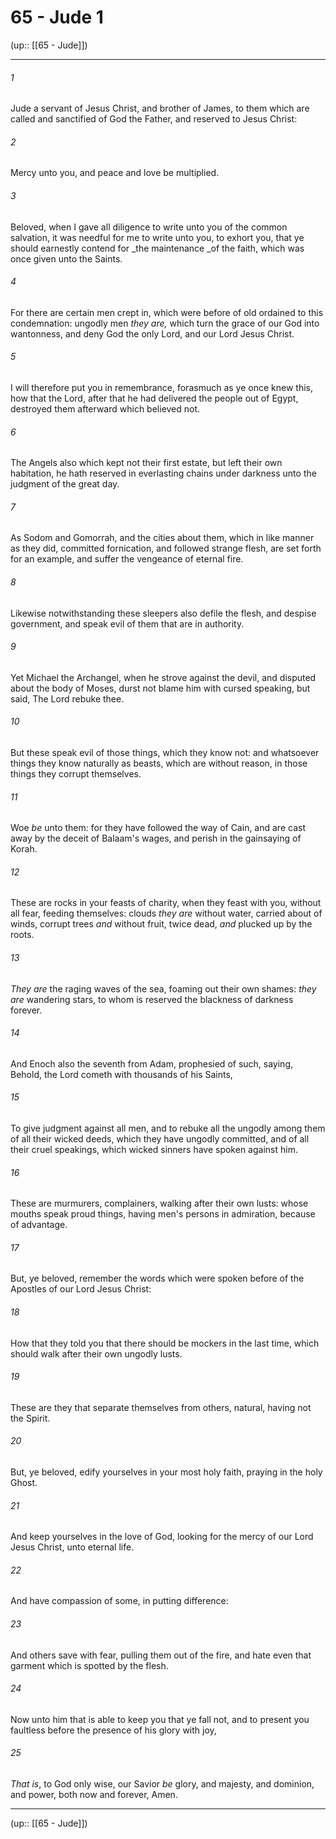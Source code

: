 # 65 - Jude 1

(up:: [[65 - Jude]])

***


###### 1 
Jude a servant of Jesus Christ, and brother of James, to them which are called and sanctified of God the Father, and reserved to Jesus Christ: 

###### 2 
Mercy unto you, and peace and love be multiplied. 

###### 3 
Beloved, when I gave all diligence to write unto you of the common salvation, it was needful for me to write unto you, to exhort you, that ye should earnestly contend for _the maintenance _of the faith, which was once given unto the Saints. 

###### 4 
For there are certain men crept in, which were before of old ordained to this condemnation: ungodly men _they are,_ which turn the grace of our God into wantonness, and deny God the only Lord, and our Lord Jesus Christ. 

###### 5 
I will therefore put you in remembrance, forasmuch as ye once knew this, how that the Lord, after that he had delivered the people out of Egypt, destroyed them afterward which believed not. 

###### 6 
The Angels also which kept not their first estate, but left their own habitation, he hath reserved in everlasting chains under darkness unto the judgment of the great day. 

###### 7 
As Sodom and Gomorrah, and the cities about them, which in like manner as they did, committed fornication, and followed strange flesh, are set forth for an example, and suffer the vengeance of eternal fire. 

###### 8 
Likewise notwithstanding these sleepers also defile the flesh, and despise government, and speak evil of them that are in authority. 

###### 9 
Yet Michael the Archangel, when he strove against the devil, and disputed about the body of Moses, durst not blame him with cursed speaking, but said, The Lord rebuke thee. 

###### 10 
But these speak evil of those things, which they know not: and whatsoever things they know naturally as beasts, which are without reason, in those things they corrupt themselves. 

###### 11 
Woe _be_ unto them: for they have followed the way of Cain, and are cast away by the deceit of Balaam's wages, and perish in the gainsaying of Korah. 

###### 12 
These are rocks in your feasts of charity, when they feast with you, without all fear, feeding themselves: clouds _they are_ without water, carried about of winds, corrupt trees _and_ without fruit, twice dead, _and_ plucked up by the roots. 

###### 13 
_They are_ the raging waves of the sea, foaming out their own shames: _they are_ wandering stars, to whom is reserved the blackness of darkness forever. 

###### 14 
And Enoch also the seventh from Adam, prophesied of such, saying, Behold, the Lord cometh with thousands of his Saints, 

###### 15 
To give judgment against all men, and to rebuke all the ungodly among them of all their wicked deeds, which they have ungodly committed, and of all their cruel speakings, which wicked sinners have spoken against him. 

###### 16 
These are murmurers, complainers, walking after their own lusts: whose mouths speak proud things, having men's persons in admiration, because of advantage. 

###### 17 
But, ye beloved, remember the words which were spoken before of the Apostles of our Lord Jesus Christ: 

###### 18 
How that they told you that there should be mockers in the last time, which should walk after their own ungodly lusts. 

###### 19 
These are they that separate themselves from others, natural, having not the Spirit. 

###### 20 
But, ye beloved, edify yourselves in your most holy faith, praying in the holy Ghost. 

###### 21 
And keep yourselves in the love of God, looking for the mercy of our Lord Jesus Christ, unto eternal life. 

###### 22 
And have compassion of some, in putting difference: 

###### 23 
And others save with fear, pulling them out of the fire, and hate even that garment which is spotted by the flesh. 

###### 24 
Now unto him that is able to keep you that ye fall not, and to present you faultless before the presence of his glory with joy, 

###### 25 
_That is_, to God only wise, our Savior _be_ glory, and majesty, and dominion, and power, both now and forever, Amen.

***

(up:: [[65 - Jude]])
